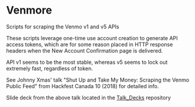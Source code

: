 # Venmore
Scripts for scraping the Venmo v1 and v5 APIs 

These scripts leverage one-time use account creation to generate API access tokens, which are for some reason placed in HTTP response headers when the New Account Confirmation page is delivered. 

API v1 seems to be the most stable, whereas v5 seems to lock out extremely fast, regardless of token. 

See Johnny Xmas' talk "Shut Up and Take My Money: Scraping the Venmo Public Feed" from Hackfest Canada 10 (2018) for detailed info. 

Slide deck from the above talk located in the [Talk_Decks](https://github.com/johnnyxmas/Talk_Decks/tree/master/2018/Scraping%20the%20Venmo%20Public%20Feed) repository 